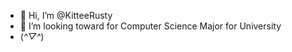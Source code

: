 - 👋 Hi, I’m @KitteeRusty
- 👀 I’m looking toward for Computer Science Major for University
- (*^▽^*)

<!---
KitteeRusty ✨ special ✨ repository because its `README.md` (this file) appears on your GitHub profile.
You can click the Preview link to take a look at your changes.
--->

